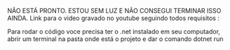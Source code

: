 NÃO ESTÁ PRONTO.
ESTOU SEM LUZ E NÃO CONSEGUI TERMINAR ISSO AINDA.
Link para o video gravado no youtube seguindo todos requisitos :


Para rodar o código voce precisa ter o .net instalado em seu computador, abrir um terminal na pasta onde está o projeto e dar o comando dotnet run

